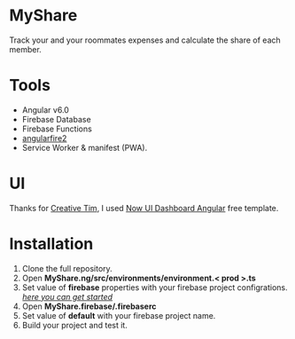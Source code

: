 # MyShare
Track your and your roommates expenses and calculate the share of each member.

# Tools

- Angular v6.0
- Firebase Database
- Firebase Functions 
- [angularfire2](https://github.com/angular/angularfire2)
- Service Worker & manifest (PWA).

# UI 

Thanks for [Creative Tim](https://www.creative-tim.com/), I used [Now UI Dashboard Angular](https://www.creative-tim.com/product/now-ui-dashboard-angular) free template.

# Installation

1. Clone the full repository.
2. Open **MyShare.ng/src/environments/environment.< prod >.ts**
3. Set value of **firebase** properties with your firebase project configrations. _[here you can get started](https://firebase.google.com/docs/web/setup)_
4. Open **MyShare.firebase/.firebaserc**
5. Set value of **default** with your firebase project name.
6. Build your project and test it. 
